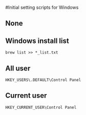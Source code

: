 #Initial setting scripts for Windows

## None

## Windows install list
`brew list >> *_list.txt`

## All user
`HKEY_USERS\.DEFAULT\Control Panel`

## Current user
`HKEY_CURRENT_USER\Control Panel`
